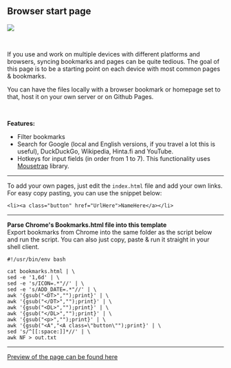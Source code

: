 ## Browser start page

![](https://user-images.githubusercontent.com/35720395/64944768-c3407500-d877-11e9-9a94-cac567efbe6d.png)

<br/>

If you use and work on multiple devices with different platforms and browsers, syncing bookmarks and pages can be quite tedious. The goal of this page is to be a starting point on each device with most common pages & bookmarks.

You can have the files locally with a browser bookmark or homepage set to that, host it on your own server or on Github Pages.

<br/>

**Features:**

- Filter bookmarks
- Search for Google (local and English versions, if you travel a lot this is useful), DuckDuckGo, Wikipedia, Hinta.fi and YouTube.
- Hotkeys for input fields (in order from 1 to 7). This functionality uses [Mousetrap](https://github.com/ccampbell/mousetrap) library.

___

To add your own pages, just edit the `index.html` file and add your own links. For easy copy pasting, you can use the snippet below:

```
<li><a class="button" href="UrlHere">NameHere</a></li>
```

___

**Parse Chrome's Bookmarks.html file into this template**  
Export bookmarks from Chrome into the same folder as the script below and run the script. You can also just copy, paste & run it straight in your shell client.

```
#!/usr/bin/env bash

cat bookmarks.html | \
sed -e '1,6d' | \
sed -e 's/ICON=.*"//' | \
sed -e 's/ADD_DATE=.*"//' | \
awk '{gsub("<DT>","");print}' | \
awk '{gsub("</DT>","");print}' | \
awk '{gsub("<DL>","");print}' | \
awk '{gsub("</DL>","");print}' | \
awk '{gsub("<p>","");print}' | \
awk '{gsub("<A","<A class=\"button\"");print}' | \
sed 's/^[[:space:]]*//' | \
awk NF > out.txt
```

___

[Preview of the page can be found here](https://joonikko.github.io/browser-start-page/)
